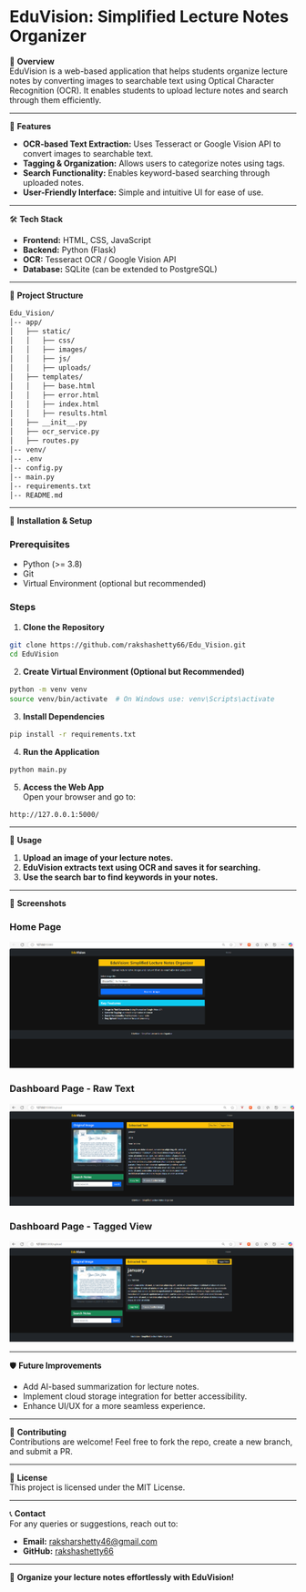 # EduVision: Simplified Lecture Notes Organizer

📌 **Overview**  
EduVision is a web-based application that helps students organize lecture notes by converting images to searchable text using Optical Character Recognition (OCR). It enables students to upload lecture notes and search through them efficiently.

---

🚀 **Features**  
- **OCR-based Text Extraction:** Uses Tesseract or Google Vision API to convert images to searchable text.  
- **Tagging & Organization:** Allows users to categorize notes using tags.  
- **Search Functionality:** Enables keyword-based searching through uploaded notes.  
- **User-Friendly Interface:** Simple and intuitive UI for ease of use.  

---

🛠️ **Tech Stack**  
- **Frontend:** HTML, CSS, JavaScript  
- **Backend:** Python (Flask)  
- **OCR:** Tesseract OCR / Google Vision API  
- **Database:** SQLite (can be extended to PostgreSQL)  

---

📂 **Project Structure**  
```
Edu_Vision/
│-- app/
│   ├── static/
│   │   ├── css/
│   │   ├── images/
│   │   ├── js/
│   │   ├── uploads/
│   ├── templates/
│   │   ├── base.html
│   │   ├── error.html
│   │   ├── index.html
│   │   ├── results.html
│   ├── __init__.py
│   ├── ocr_service.py
│   ├── routes.py
│-- venv/
│-- .env
│-- config.py
│-- main.py
│-- requirements.txt
│-- README.md
```

---

🔧 **Installation & Setup**  
### **Prerequisites**  
- Python (>= 3.8)  
- Git  
- Virtual Environment (optional but recommended)  

### **Steps**  
1. **Clone the Repository**  
```sh
git clone https://github.com/rakshashetty66/Edu_Vision.git
cd EduVision
```

2. **Create Virtual Environment (Optional but Recommended)**  
```sh
python -m venv venv
source venv/bin/activate  # On Windows use: venv\Scripts\activate
```

3. **Install Dependencies**  
```sh
pip install -r requirements.txt
```

4. **Run the Application**  
```sh
python main.py
```

5. **Access the Web App**  
Open your browser and go to:  
```
http://127.0.0.1:5000/
```

---

🎯 **Usage**  
1. **Upload an image of your lecture notes.**  
2. **EduVision extracts text using OCR and saves it for searching.**  
3. **Use the search bar to find keywords in your notes.**  

---

📸 **Screenshots**  
### Home Page  
<img src="app/static/images/home.png" alt="Home Page" width="500">

### Dashboard Page - Raw Text
<img src="app/static/images/dashboard_raw.png" alt="Home Page" width="500"> 

### Dashboard Page - Tagged View
<img src="app/static/images/dashboard_tagged.png" alt="Home Page" width="500">

---

🛡️ **Future Improvements**  
- Add AI-based summarization for lecture notes.  
- Implement cloud storage integration for better accessibility.  
- Enhance UI/UX for a more seamless experience.  

---

🤝 **Contributing**  
Contributions are welcome! Feel free to fork the repo, create a new branch, and submit a PR.  

---

📄 **License**  
This project is licensed under the MIT License.  

---

📞 **Contact**  
For any queries or suggestions, reach out to:  
- **Email:** raksharshetty46@gmail.com  
- **GitHub:** [rakshashetty66](https://github.com/rakshashetty66)  

---

🚀 **Organize your lecture notes effortlessly with EduVision!**  
